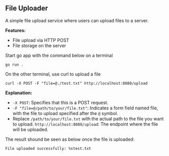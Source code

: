 ## File Uploader
A simple file upload service where users can upload files to a server.

**Features:**

- File upload via HTTP POST
- File storage on the server

Start go app with the command below on a terminal

`go run .`

On the other terminal, use curl to upload a file

 `curl -X POST -F "file=@./test.txt" http://localhost:8080/upload`


**Explanation:**
- `-X POST`: Specifies that this is a POST request.
- `-F "file=@/path/to/your/file.txt"`: Indicates a form field named file, with the file to upload specified after the `@` symbol.
- Replace `/path/to/your/file.txt` with the actual path to the file you want to upload.
`http://localhost:8080/upload`: The endpoint where the file will be uploaded.

The result shound be seen as below once the file is uploaded: 

`File uploaded successfully: %stest.txt`
